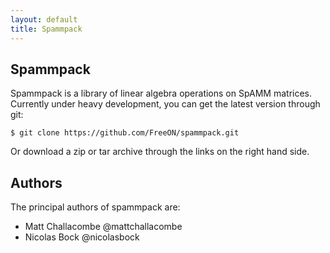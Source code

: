 ```yaml
---
layout: default
title: Spammpack
---
```


Spammpack
---------

Spammpack is a library of linear algebra operations on SpAMM matrices.
Currently under heavy development, you can get the latest version through git:

    $ git clone https://github.com/FreeON/spammpack.git

Or download a zip or tar archive through the links on the right hand side.

Authors
-------

The principal authors of spammpack are:

  - Matt Challacombe @mattchallacombe
  - Nicolas Bock @nicolasbock
